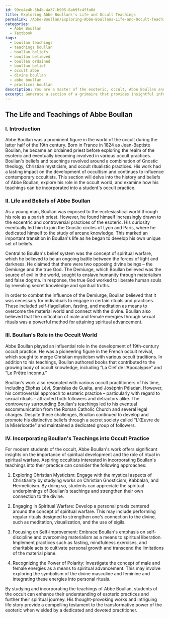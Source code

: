 ```yaml
---
id: 99ce4e4b-5b4b-4a37-b905-8ab9fc4ffa0d
title: Exploring Abbe Boullan\'s Life and Occult Teachings
permalink: /Abbe-Boullan/Exploring-Abbe-Boullans-Life-and-Occult-Teachings/
categories:
  - Abbe Boullan
  - Textbook
tags:
  - boullan teachings
  - teachings boullan
  - boullan beliefs
  - boullan believed
  - boullan ordained
  - boullan belief
  - occult abbe
  - divine boullan
  - abbe boullan
  - practices boullan
description: You are a master of the esoteric, occult, Abbe Boullan and education, you have written many textbooks on the subject in ways that provide students with rich and deep understanding of the subject. You are being asked to write textbook-like sections on a topic and you do it with full context, explainability, and reliability in accuracy to the true facts of the topic at hand, in a textbook style that a student would easily be able to learn from, in a rich, engaging, and contextual way. Always include relevant context (such as formulas and history), related concepts, and in a way that someone can gain deep insights from.
excerpt: Generate a section of a grimoire that provides insightful information on Abbe Boullan, delving into his beliefs, his role in the occult world, and how his teachings can be incorporated into a student's occult practice. Include important aspects of his life, his influence on the development of occult practice, and the significance of his works for contemporary occultists.
---
```


## The Life and Teachings of Abbe Boullan

### I. Introduction

Abbe Boullan was a prominent figure in the world of the occult during the latter half of the 19th century. Born in France in 1824 as Jean-Baptiste Boullan, he became an ordained priest before exploring the realm of the esoteric and eventually becoming involved in various occult practices. Boullan's beliefs and teachings revolved around a combination of Gnostic theology, Christian mysticism, and occult ritualistic practices. His work had a lasting impact on the development of occultism and continues to influence contemporary occultists. This section will delve into the history and beliefs of Abbe Boullan, explore his role in the occult world, and examine how his teachings can be incorporated into a student's occult practice.

### II. Life and Beliefs of Abbe Boullan

As a young man, Boullan was exposed to the ecclesiastical world through his role as a parish priest. However, he found himself increasingly drawn to the eccentric and controversial practices of the esoteric. His curiosity eventually led him to join the Gnostic circles of Lyon and Paris, where he dedicated himself to the study of arcane knowledge. This marked an important transition in Boullan's life as he began to develop his own unique set of beliefs.

Central to Boullan's belief system was the concept of spiritual warfare, which he believed to be an ongoing battle between the forces of light and darkness. He claimed that there were two opposing divine beings – the Demiurge and the true God. The Demiurge, which Boullan believed was the source of evil in the world, sought to enslave humanity through materialism and false dogma. In response, the true God worked to liberate human souls by revealing secret knowledge and spiritual truths.

In order to combat the influence of the Demiurge, Boullan believed that it was necessary for individuals to engage in certain rituals and practices. These included self-flagellation, fasting, and meditation as means to overcome the material world and connect with the divine. Boullan also believed that the unification of male and female energies through sexual rituals was a powerful method for attaining spiritual advancement.

### III. Boullan's Role in the Occult World

Abbe Boullan played an influential role in the development of 19th-century occult practice. He was a pioneering figure in the French occult revival, which sought to merge Christian mysticism with various occult traditions. In addition to his teachings, Boullan authored books that contributed to the growing body of occult knowledge, including “La Clef de l'Apocalypse” and “Le Prêtre Inconnu.”

Boullan's work also resonated with various occult practitioners of his time, including Éliphas Lévi, Stanislas de Guaita, and Joséphin Péladan. However, his controversial approach to esoteric practice – particularly with regard to sexual rituals – attracted both followers and detractors alike. The controversy surrounding Boullan's teachings led to his eventual excommunication from the Roman Catholic Church and several legal charges. Despite these challenges, Boullan continued to develop and promote his distinctive beliefs through a secret society called "L'Œuvre de la Miséricorde" and maintained a dedicated group of followers.

### IV. Incorporating Boullan's Teachings into Occult Practice

For modern students of the occult, Abbe Boullan's work offers significant insights on the importance of spiritual development and the role of ritual in spiritual warfare. Aspiring occultists interested in incorporating Boullan's teachings into their practice can consider the following approaches:

1. Exploring Christian Mysticism: Engage with the mystical aspects of Christianity by studying works on Christian Gnosticism, Kabbalah, and Hermeticism. By doing so, students can appreciate the spiritual underpinnings of Boullan's teachings and strengthen their own connection to the divine.

2. Engaging in Spiritual Warfare: Develop a personal praxis centered around the concept of spiritual warfare. This may include performing regular rituals designed to strengthen one's connection to the divine, such as meditation, visualization, and the use of sigils.

3. Focusing on Self-Improvement: Embrace Boullan's emphasis on self-discipline and overcoming materialism as a means to spiritual liberation. Implement practices such as fasting, mindfulness exercises, and charitable acts to cultivate personal growth and transcend the limitations of the material plane.

4. Recognizing the Power of Polarity: Investigate the concept of male and female energies as a means to spiritual advancement. This may involve exploring the symbolism of the divine masculine and feminine and integrating these energies into personal rituals.

By studying and incorporating the teachings of Abbe Boullan, students of the occult can enhance their understanding of esoteric practices and further their spiritual journey. His thought-provoking works and intriguing life story provide a compelling testament to the transformative power of the esoteric when wielded by a dedicated and devoted practitioner.
